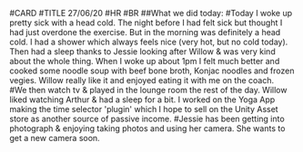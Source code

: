 #CARD
#TITLE 27/06/20
#HR 
#BR
##What we did today:
#Today I woke up pretty sick with a head cold. The night before I had felt sick but thought I had just overdone the exercise. But in the morning was definitely a head cold. I had a shower which always feels nice (very hot, but no cold today). Then had a sleep thanks to Jessie looking after Willow & was very kind about the whole thing.   When I woke up about 1pm I felt much better and cooked some noodle soup with beef bone broth, Konjac noodles and frozen vegies. Willow really like it and enjoyed eating it with me on the coach.  
#We then watch tv & played in the lounge room the rest of the day. Willow liked watching Arthur & had a sleep for a bit. I worked on the Yoga App making the time selector 'plugin' which I hope to sell on the Unity Asset store as another source of passive income. 
#Jessie has been getting into photograph & enjoying taking photos and using her camera. She wants to get a new camera soon. 

